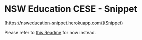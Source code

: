 # NSW Education CESE - Snippet 

[https://nsweducation-snippet.herokuapp.com/](Snippet)


Please refer to [this Readme](https://github.com/CodeforAustralia/cese-snippet/blob/master/client/README.md) for now instead. 
